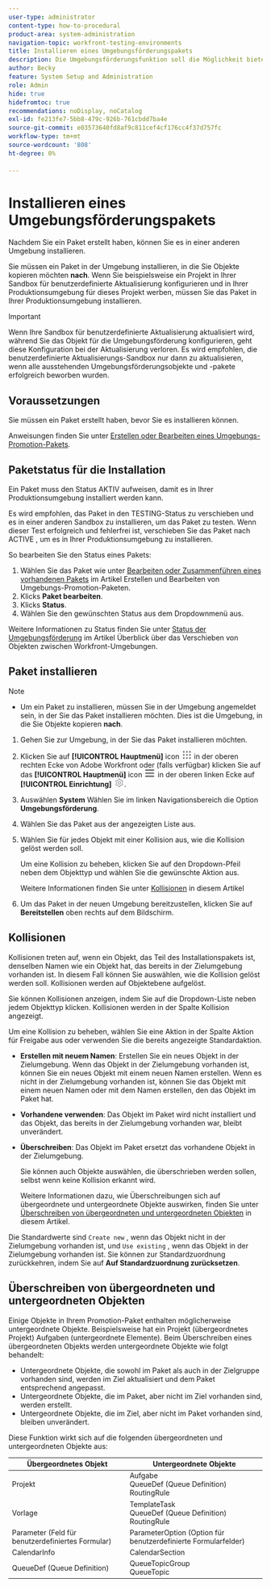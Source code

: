 ```yaml
---
user-type: administrator
content-type: how-to-procedural
product-area: system-administration
navigation-topic: workfront-testing-environments
title: Installieren eines Umgebungsförderungspakets
description: Die Umgebungsförderungsfunktion soll die Möglichkeit bieten, konfigurationsbezogene Objekte von einer Umgebung in eine andere zu verschieben. Erfahren Sie, wie Sie ein Umgebungsförderungspaket in einer Zielumgebung installieren.
author: Becky
feature: System Setup and Administration
role: Admin
hide: true
hidefromtoc: true
recommendations: noDisplay, noCatalog
exl-id: fe213fe7-5bb8-479c-926b-761cbdd7ba4e
source-git-commit: e03573640fd8af9c811cef4cf176cc4f37d757fc
workflow-type: tm+mt
source-wordcount: '808'
ht-degree: 0%

---
```


# Installieren eines Umgebungsförderungspakets

Nachdem Sie ein Paket erstellt haben, können Sie es in einer anderen Umgebung installieren.

Sie müssen ein Paket in der Umgebung installieren, in die Sie Objekte kopieren möchten **nach**. Wenn Sie beispielsweise ein Projekt in Ihrer Sandbox für benutzerdefinierte Aktualisierung konfigurieren und in Ihrer Produktionsumgebung für dieses Projekt werben, müssen Sie das Paket in Ihrer Produktionsumgebung installieren.

>[!IMPORTANT]
>
>Wenn Ihre Sandbox für benutzerdefinierte Aktualisierung aktualisiert wird, während Sie das Objekt für die Umgebungsförderung konfigurieren, geht diese Konfiguration bei der Aktualisierung verloren. Es wird empfohlen, die benutzerdefinierte Aktualisierungs-Sandbox nur dann zu aktualisieren, wenn alle ausstehenden Umgebungsförderungsobjekte und -pakete erfolgreich beworben wurden.

## Voraussetzungen

Sie müssen ein Paket erstellt haben, bevor Sie es installieren können.

Anweisungen finden Sie unter [Erstellen oder Bearbeiten eines Umgebungs-Promotion-Pakets](/help/quicksilver/administration-and-setup/set-up-workfront/workfront-testing-environments/environment-promotion-create-package.md).

## Paketstatus für die Installation

Ein Paket muss den Status AKTIV aufweisen, damit es in Ihrer Produktionsumgebung installiert werden kann.

Es wird empfohlen, das Paket in den TESTING-Status zu verschieben und es in einer anderen Sandbox zu installieren, um das Paket zu testen.  Wenn dieser Test erfolgreich und fehlerfrei ist, verschieben Sie das Paket nach ACTIVE , um es in Ihrer Produktionsumgebung zu installieren.

So bearbeiten Sie den Status eines Pakets:

1. Wählen Sie das Paket wie unter  [Bearbeiten oder Zusammenführen eines vorhandenen Pakets](/help/quicksilver/administration-and-setup/set-up-workfront/workfront-testing-environments/environment-promotion-create-package.md#create-or-edit-an-environment-promotion-package) im Artikel Erstellen und Bearbeiten von Umgebungs-Promotion-Paketen.
1. Klicks **Paket bearbeiten**.
1. Klicks **Status**.
1. Wählen Sie den gewünschten Status aus dem Dropdownmenü aus.

Weitere Informationen zu Status finden Sie unter [Status der Umgebungsförderung](/help/quicksilver/administration-and-setup/set-up-workfront/workfront-testing-environments/environment-promotion-in-wf.md#environment-promotion-statuses) im Artikel Überblick über das Verschieben von Objekten zwischen Workfront-Umgebungen.

## Paket installieren

>[!NOTE]
>
>* Um ein Paket zu installieren, müssen Sie in der Umgebung angemeldet sein, in der Sie das Paket installieren möchten. Dies ist die Umgebung, in die Sie Objekte kopieren **nach**.

1. Gehen Sie zur Umgebung, in der Sie das Paket installieren möchten.
1. Klicken Sie auf **[!UICONTROL Hauptmenü]** icon ![Hauptmenü](/help/_includes/assets/main-menu-icon.png) in der oberen rechten Ecke von Adobe Workfront oder (falls verfügbar) klicken Sie auf das **[!UICONTROL Hauptmenü]** icon ![Hauptmenü](/help/_includes/assets/main-menu-icon-left-nav.png) in der oberen linken Ecke auf **[!UICONTROL Einrichtung]** ![Einrichtungssymbol](/help/_includes/assets/gear-icon-setup.png).
1. Auswählen **System** Wählen Sie im linken Navigationsbereich die Option **Umgebungsförderung**.
1. Wählen Sie das Paket aus der angezeigten Liste aus.
1. Wählen Sie für jedes Objekt mit einer Kollision aus, wie die Kollision gelöst werden soll.

   Um eine Kollision zu beheben, klicken Sie auf den Dropdown-Pfeil neben dem Objekttyp und wählen Sie die gewünschte Aktion aus.

   Weitere Informationen finden Sie unter [Kollisionen](#collisions) in diesem Artikel
1. Um das Paket in der neuen Umgebung bereitzustellen, klicken Sie auf **Bereitstellen** oben rechts auf dem Bildschirm.

## Kollisionen

Kollisionen treten auf, wenn ein Objekt, das Teil des Installationspakets ist, denselben Namen wie ein Objekt hat, das bereits in der Zielumgebung vorhanden ist. In diesem Fall können Sie auswählen, wie die Kollision gelöst werden soll. Kollisionen werden auf Objektebene aufgelöst.

Sie können Kollisionen anzeigen, indem Sie auf die Dropdown-Liste neben jedem Objekttyp klicken. Kollisionen werden in der Spalte Kollision angezeigt.

Um eine Kollision zu beheben, wählen Sie eine Aktion in der Spalte Aktion für Freigabe aus oder verwenden Sie die bereits angezeigte Standardaktion.

* **Erstellen mit neuem Namen**: Erstellen Sie ein neues Objekt in der Zielumgebung. Wenn das Objekt in der Zielumgebung vorhanden ist, können Sie ein neues Objekt mit einem neuen Namen erstellen. Wenn es nicht in der Zielumgebung vorhanden ist, können Sie das Objekt mit einem neuen Namen oder mit dem Namen erstellen, den das Objekt im Paket hat.
* **Vorhandene verwenden**: Das Objekt im Paket wird nicht installiert und das Objekt, das bereits in der Zielumgebung vorhanden war, bleibt unverändert.
* **Überschreiben**: Das Objekt im Paket ersetzt das vorhandene Objekt in der Zielumgebung.

  Sie können auch Objekte auswählen, die überschrieben werden sollen, selbst wenn keine Kollision erkannt wird.

  Weitere Informationen dazu, wie Überschreibungen sich auf übergeordnete und untergeordnete Objekte auswirken, finden Sie unter [Überschreiben von übergeordneten und untergeordneten Objekten](#overwriting-parent-and-child-objects) in diesem Artikel.
<!--
* Do not use: The object in the package is not installed in the target environment. If you select Do not use, an error message will appear detailing how this choice will affect other objects or fields.
-->

Die Standardwerte sind `Create new` , wenn das Objekt nicht in der Zielumgebung vorhanden ist, und `Use existing` , wenn das Objekt in der Zielumgebung vorhanden ist. Sie können zur Standardzuordnung zurückkehren, indem Sie auf **Auf Standardzuordnung zurücksetzen**.

## Überschreiben von übergeordneten und untergeordneten Objekten

Einige Objekte in Ihrem Promotion-Paket enthalten möglicherweise untergeordnete Objekte. Beispielsweise hat ein Projekt (übergeordnetes Projekt) Aufgaben (untergeordnete Elemente). Beim Überschreiben eines übergeordneten Objekts werden untergeordnete Objekte wie folgt behandelt:

* Untergeordnete Objekte, die sowohl im Paket als auch in der Zielgruppe vorhanden sind, werden im Ziel aktualisiert und dem Paket entsprechend angepasst.
* Untergeordnete Objekte, die im Paket, aber nicht im Ziel vorhanden sind, werden erstellt.
* Untergeordnete Objekte, die im Ziel, aber nicht im Paket vorhanden sind, bleiben unverändert.

Diese Funktion wirkt sich auf die folgenden übergeordneten und untergeordneten Objekte aus:

| Übergeordnetes Objekt | Untergeordnete Objekte |
|---|---|
| Projekt | Aufgabe<br>QueueDef (Queue Definition)<br>RoutingRule |
| Vorlage | TemplateTask<br>QueueDef (Queue Definition)<br>RoutingRule |
| Parameter (Feld für benutzerdefiniertes Formular) | ParameterOption (Option für benutzerdefinierte Formularfelder) |
| CalendarInfo | CalendarSection |
| QueueDef (Queue Definition) | QueueTopicGroup<br>QueueTopic |

